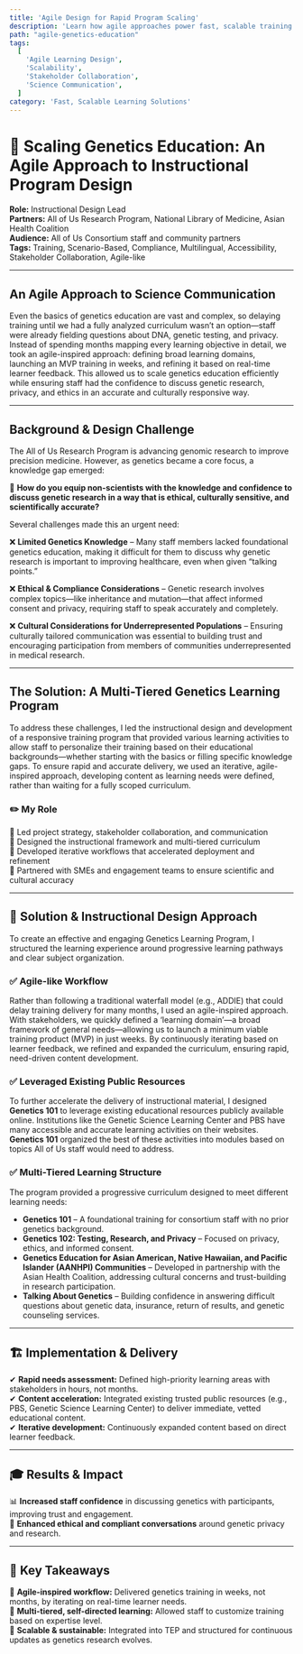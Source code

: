 ```yaml
---
title: 'Agile Design for Rapid Program Scaling'
description: 'Learn how agile approaches power fast, scalable training for large, high-impact audiences.'
path: "agile-genetics-education"
tags:
  [
    'Agile Learning Design',
    'Scalability',
    'Stakeholder Collaboration',
    'Science Communication',
  ]
category: 'Fast, Scalable Learning Solutions'
---
```


# 📌 Scaling Genetics Education: An Agile Approach to Instructional Program Design

**Role:** Instructional Design Lead  
**Partners:** All of Us Research Program, National Library of Medicine, Asian Health Coalition  
**Audience:** All of Us Consortium staff and community partners  
**Tags:** Training, Scenario-Based, Compliance, Multilingual, Accessibility, Stakeholder Collaboration, Agile-like

---

## An Agile Approach to Science Communication

Even the basics of genetics education are vast and complex, so delaying training until we had a fully analyzed curriculum wasn’t an option—staff were already fielding questions about DNA, genetic testing, and privacy. Instead of spending months mapping every learning objective in detail, we took an agile-inspired approach: defining broad learning domains, launching an MVP training in weeks, and refining it based on real-time learner feedback. This allowed us to scale genetics education efficiently while ensuring staff had the confidence to discuss genetic research, privacy, and ethics in an accurate and culturally responsive way.

---

## Background & Design Challenge

The All of Us Research Program is advancing genomic research to improve precision medicine. However, as genetics became a core focus, a knowledge gap emerged:

🔹 **How do you equip non-scientists with the knowledge and confidence to discuss genetic research in a way that is ethical, culturally sensitive, and scientifically accurate?**

Several challenges made this an urgent need:

❌ **Limited Genetics Knowledge** – Many staff members lacked foundational genetics education, making it difficult for them to discuss why genetic research is important to improving healthcare, even when given “talking points.”

❌ **Ethical & Compliance Considerations** – Genetic research involves complex topics—like inheritance and mutation—that affect informed consent and privacy, requiring staff to speak accurately and completely.

❌ **Cultural Considerations for Underrepresented Populations** – Ensuring culturally tailored communication was essential to building trust and encouraging participation from members of communities underrepresented in medical research.

---

## The Solution: A Multi-Tiered Genetics Learning Program

To address these challenges, I led the instructional design and development of a responsive training program that provided various learning activities to allow staff to personalize their training based on their educational backgrounds—whether starting with the basics or filling specific knowledge gaps. To ensure rapid and accurate delivery, we used an iterative, agile-inspired approach, developing content as learning needs were defined, rather than waiting for a fully scoped curriculum.

### ✏️ My Role

🎯 Led project strategy, stakeholder collaboration, and communication  
🎯 Designed the instructional framework and multi-tiered curriculum  
🎯 Developed iterative workflows that accelerated deployment and refinement  
🎯 Partnered with SMEs and engagement teams to ensure scientific and cultural accuracy

---

## 🧠 Solution & Instructional Design Approach

To create an effective and engaging Genetics Learning Program, I structured the learning experience around progressive learning pathways and clear subject organization.

### ✅ Agile-like Workflow

Rather than following a traditional waterfall model (e.g., ADDIE) that could delay training delivery for many months, I used an agile-inspired approach. With stakeholders, we quickly defined a ‘learning domain’—a broad framework of general needs—allowing us to launch a minimum viable training product (MVP) in just weeks. By continuously iterating based on learner feedback, we refined and expanded the curriculum, ensuring rapid, need-driven content development.

### ✅ Leveraged Existing Public Resources

To further accelerate the delivery of instructional material, I designed **Genetics 101** to leverage existing educational resources publicly available online. Institutions like the Genetic Science Learning Center and PBS have many accessible and accurate learning activities on their websites. **Genetics 101** organized the best of these activities into modules based on topics All of Us staff would need to address.

### ✅ Multi-Tiered Learning Structure

The program provided a progressive curriculum designed to meet different learning needs:

- **Genetics 101** – A foundational training for consortium staff with no prior genetics background.
- **Genetics 102: Testing, Research, and Privacy** – Focused on privacy, ethics, and informed consent.
- **Genetics Education for Asian American, Native Hawaiian, and Pacific Islander (AANHPI) Communities** – Developed in partnership with the Asian Health Coalition, addressing cultural concerns and trust-building in research participation.
- **Talking About Genetics** – Building confidence in answering difficult questions about genetic data, insurance, return of results, and genetic counseling services.

---

## 🏗️ Implementation & Delivery

✔ **Rapid needs assessment:** Defined high-priority learning areas with stakeholders in hours, not months.  
✔ **Content acceleration:** Integrated existing trusted public resources (e.g., PBS, Genetic Science Learning Center) to deliver immediate, vetted educational content.  
✔ **Iterative development:** Continuously expanded content based on direct learner feedback.

---

## 🎓 Results & Impact

📊 **Increased staff confidence** in discussing genetics with participants, improving trust and engagement.  
🔬 **Enhanced ethical and compliant conversations** around genetic privacy and research.

---

## 🥡 Key Takeaways

🧩 **Agile-inspired workflow:** Delivered genetics training in weeks, not months, by iterating on real-time learner needs.  
🧩 **Multi-tiered, self-directed learning:** Allowed staff to customize training based on expertise level.  
🧩 **Scalable & sustainable:** Integrated into TEP and structured for continuous updates as genetics research evolves.

